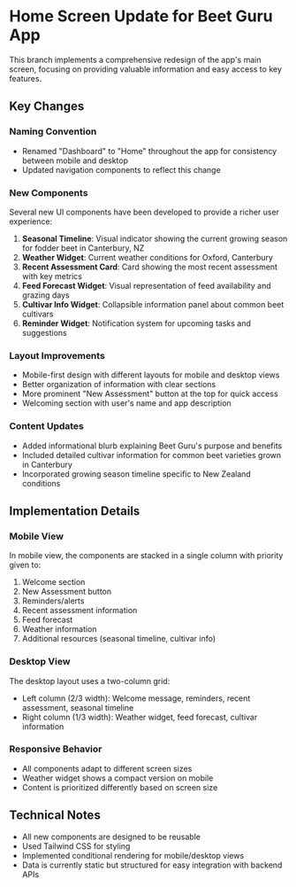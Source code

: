 # Home Screen Update for Beet Guru App

This branch implements a comprehensive redesign of the app's main screen, focusing on providing valuable information and easy access to key features.

## Key Changes

### Naming Convention
- Renamed "Dashboard" to "Home" throughout the app for consistency between mobile and desktop
- Updated navigation components to reflect this change

### New Components
Several new UI components have been developed to provide a richer user experience:

1. **Seasonal Timeline**: Visual indicator showing the current growing season for fodder beet in Canterbury, NZ
2. **Weather Widget**: Current weather conditions for Oxford, Canterbury 
3. **Recent Assessment Card**: Card showing the most recent assessment with key metrics
4. **Feed Forecast Widget**: Visual representation of feed availability and grazing days
5. **Cultivar Info Widget**: Collapsible information panel about common beet cultivars
6. **Reminder Widget**: Notification system for upcoming tasks and suggestions

### Layout Improvements
- Mobile-first design with different layouts for mobile and desktop views
- Better organization of information with clear sections
- More prominent "New Assessment" button at the top for quick access
- Welcoming section with user's name and app description

### Content Updates
- Added informational blurb explaining Beet Guru's purpose and benefits
- Included detailed cultivar information for common beet varieties grown in Canterbury
- Incorporated growing season timeline specific to New Zealand conditions

## Implementation Details

### Mobile View
In mobile view, the components are stacked in a single column with priority given to:
1. Welcome section
2. New Assessment button
3. Reminders/alerts
4. Recent assessment information
5. Feed forecast
6. Weather information
7. Additional resources (seasonal timeline, cultivar info)

### Desktop View
The desktop layout uses a two-column grid:
- Left column (2/3 width): Welcome message, reminders, recent assessment, seasonal timeline
- Right column (1/3 width): Weather widget, feed forecast, cultivar information

### Responsive Behavior
- All components adapt to different screen sizes
- Weather widget shows a compact version on mobile
- Content is prioritized differently based on screen size

## Technical Notes
- All new components are designed to be reusable
- Used Tailwind CSS for styling
- Implemented conditional rendering for mobile/desktop views
- Data is currently static but structured for easy integration with backend APIs
